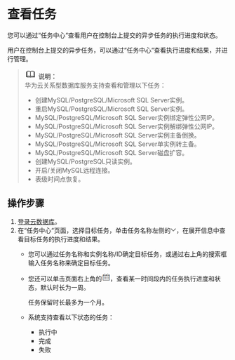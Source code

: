 # 查看任务<a name="rds_task_0001"></a>

您可以通过“任务中心“查看用户在控制台上提交的异步任务的执行进度和状态。

用户在控制台上提交的异步任务，可以通过“任务中心“查看执行进度和结果，并进行管理。

>![](public_sys-resources/icon-note.gif) **说明：**   
>华为云关系型数据库服务支持查看和管理以下任务：  
>-   创建MySQL/PostgreSQL/Microsoft SQL Server实例。  
>-   重启MySQL/PostgreSQL/Microsoft SQL Server实例。  
>-   MySQL/PostgreSQL/Microsoft SQL Server实例绑定弹性公网IP。  
>-   MySQL/PostgreSQL/Microsoft SQL Server实例解绑弹性公网IP。  
>-   MySQL/PostgreSQL/Microsoft SQL Server实例主备倒换。  
>-   MySQL/PostgreSQL/Microsoft SQL Server单实例转主备。  
>-   MySQL/PostgreSQL/Microsoft SQL Server磁盘扩容。  
>-   创建MySQL/PostgreSQL只读实例。  
>-   开启/关闭MySQL远程连接。  
>-   表级时间点恢复。  

## 操作步骤<a name="section1054130194015"></a>

1.  [登录云数据库](https://support.huaweicloud.com/qs-rds/rds_login.html)。
2.  在“任务中心“页面，选择目标任务，单击任务名称左侧的![](figures/下拉选择.png)，在展开信息中查看目标任务的执行进度和结果。
    -   您可以通过任务名称和实例名称/ID确定目标任务，或通过右上角的搜索框输入任务名称来确定目标任务。
    -   您还可以单击页面右上角的![](figures/时间筛选框.png)，查看某一时间段内的任务执行进度和状态，默认时长为一周。

        任务保留时长最多为一个月。

    -   系统支持查看以下状态的任务：
        -   执行中
        -   完成
        -   失败



